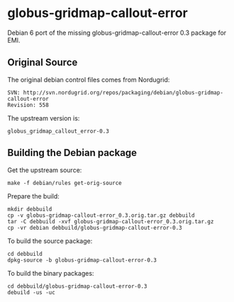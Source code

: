 globus-gridmap-callout-error
============================

Debian 6 port of the missing globus-gridmap-callout-error 0.3 package for EMI.

Original Source
---------------
The original debian control files comes from Nordugrid:

    SVN: http://svn.nordugrid.org/repos/packaging/debian/globus-gridmap-callout-error
    Revision: 558

The upstream version is:

    globus_gridmap_callout_error-0.3


Building the Debian package
--------------------------

Get the upstream source:

    make -f debian/rules get-orig-source

Prepare the build:

    mkdir debbuild
    cp -v globus-gridmap-callout-error_0.3.orig.tar.gz debbuild
    tar -C debbuild -xvf globus-gridmap-callout-error_0.3.orig.tar.gz
    cp -vr debian debbuild/globus-gridmap-callout-error-0.3

To build the source package:

    cd debbuild
    dpkg-source -b globus-gridmap-callout-error-0.3
    
    
To build the binary packages:

    cd debbuild/globus-gridmap-callout-error-0.3
    debuild -us -uc
